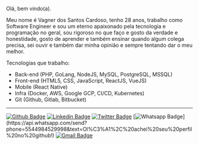 Olá, bem vindo(a).

Meu nome é Vagner dos Santos Cardoso, tenho 28 anos, trabalho como Software Engineer e sou um eterno apaixonado pela tecnologia e programação no geral, sou rigoroso no que faço e gosto da verdade e honestidade, gosto de aprender e também ensinar quando algum colega precisa, sei ouvir e também dar minha opinião e sempre tentando dar o meu melhor. 

Tecnologias que trabalho:

- Back-end (PHP, GoLang, NodeJS, MySQL, PostgreSQL, MSSQL)
- Front-end (HTML5, CSS, JavaScript, ReactJS, VueJS)
- Mobile (React Native)
- Infra (Docker, AWS, Google GCP, CI/CD, Kubernetes)
- Git (Github, Gitlab, Bitbucket)

---

[![Github Badge](https://img.shields.io/badge/-Github-000?style=flat-square&logo=Github&logoColor=white&link=https://github.com/vagnercardosoweb)](https://github.com/vagnercardosoweb)
[![Linkedin Badge](https://img.shields.io/badge/-LinkedIn-blue?style=flat-square&logo=Linkedin&logoColor=white&link=https://www.linkedin.com/in/vcwebnetworks/)](https://www.linkedin.com/in/vcwebnetworks/)
[![Twitter Badge](https://img.shields.io/badge/-Twitter-1ca0f1?style=flat-square&labelColor=1ca0f1&logo=twitter&logoColor=white&link=https://twitter.com/vcwebnetworks)](https://twitter.com/vcwebnetworks)
[![Whatsapp Badge](https://img.shields.io/badge/-Whatsapp-4CA143?style=flat-square&labelColor=4CA143&logo=whatsapp&logoColor=white&link=https://api.whatsapp.com/send?phone=5544984529998&text=Ol%C3%A1%2C%20achei%20seu%20perfil%20no%20github!)](https://api.whatsapp.com/send?phone=5544984529998&text=Ol%C3%A1%2C%20achei%20seu%20perfil%20no%20github!)
[![Gmail Badge](https://img.shields.io/badge/-Gmail-c14438?style=flat-square&logo=Gmail&logoColor=white&link=mailto:vagnercardosoweb@gmail.com)](mailto:vagnercardosoweb@gmail.com)

<!--

Sou um desenvolvedor FULL STACK, com mais de 8 anos de experiência em desenvolvimento web e sistemas. Trabalhei em algumas aplicações de grande, média e de pequeno porte. Possuo sólidos conhecimentos em programação funcional, OOP, PHP, Javascript, Node, React, React Native, Vue, CSS3, HTML5, MySQL, SQL Server, Postgres. Tenho interesse em escalabilidade de aplicações, infraestrutura, melhores práticas de desenvolvimento, TDD.

**vagnercardosoweb/vagnercardosoweb** is a ✨ _special_ ✨ repository because its `README.md` (this file) appears on your GitHub profile.

Here are some ideas to get you started:

- 🔭 I’m currently working on ...
- 🌱 I’m currently learning ...
- 👯 I’m looking to collaborate on ...
- 🤔 I’m looking for help with ...
- 💬 Ask me about ...
- 📫 How to reach me: ...
- 😄 Pronouns: ...
- ⚡ Fun fact: ...
-->
